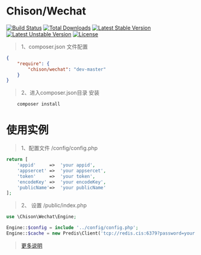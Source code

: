 # Chison/Wechat #
[![Build Status](https://travis-ci.org/laravel/framework.svg)](https://travis-ci.org/chison/wechat)
[![Total Downloads](https://poser.pugx.org/laravel/framework/downloads.svg)](https://packagist.org/packages/chison/wechat)
[![Latest Stable Version](https://poser.pugx.org/laravel/framework/v/stable.svg)](https://packagist.org/packages/chison/wechat)
[![Latest Unstable Version](https://poser.pugx.org/laravel/framework/v/unstable.svg)](https://packagist.org/packages/chison/wechat)
[![License](https://poser.pugx.org/laravel/framework/license.svg)](https://packagist.org/packages/chison/wechat)

> 1、composer.json 文件配置

```json
{
    "require": {
        "chison/wechat": "dev-master"
    }
}
```
>2、进入composer.json目录 安装
```bash
    composer install
```

# 使用实例 #
> 1、配置文件 /config/config.php

```php
return [
    'appid'     =>  'your appid',
    'appsercet' =>  'your appsercet',
    'token'     =>  'your token',
    'encodeKey' =>  'your encodeKey',
    'publicName'=>  'your publicName'
];
```
> 2、 设置 /public/index.php
```php
use \Chison\Wechat\Engine;

Engine::$config = include '../config/config.php';
Engine::$cache = new Predis\Client('tcp://redis.cis:6379?password=your password');
```

> [更多说明](https://github.com/Chison/Wechat/wiki)
